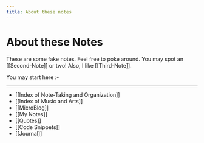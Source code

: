 ```yaml
---
title: About these notes
---
```

# About these Notes
These are some fake notes. Feel free to poke around. You may spot an [[Second-Note]]  or two! Also, I like [[Third-Note]].


You may start here :- 

---

- [[Index of Note-Taking and Organization]]
- [[Index of Music and Arts]]
- [[MicroBlog]]
- [[My Notes]]
- [[Quotes]]
- [[Code Snippets]]
- [[Journal]]